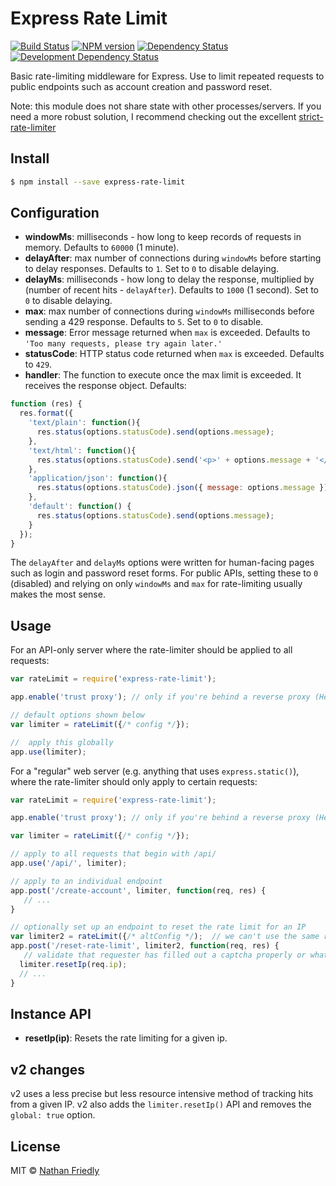 #  Express Rate Limit

[![Build Status](https://secure.travis-ci.org/nfriedly/express-rate-limit.png?branch=master)](http://travis-ci.org/nfriedly/express-rate-limit)
[![NPM version](http://badge.fury.io/js/express-rate-limit.png)](https://npmjs.org/package/express-rate-limit "View this project on NPM")
[![Dependency Status](https://david-dm.org/nfriedly/express-rate-limit.png?theme=shields.io)](https://david-dm.org/nfriedly/express-rate-limit)
[![Development Dependency Status](https://david-dm.org/nfriedly/express-rate-limit/dev-status.png?theme=shields.io)](https://david-dm.org/nfriedly/express-rate-limit#info=devDependencies)

Basic rate-limiting middleware for Express. Use to limit repeated requests to public endpoints such as account creation and password reset.

Note: this module does not share state with other processes/servers.
If you need a more robust solution, I recommend checking out the excellent [strict-rate-limiter](https://www.npmjs.com/package/strict-rate-limiter)


## Install

```sh
$ npm install --save express-rate-limit
```

## Configuration

* **windowMs**: milliseconds - how long to keep records of requests in memory. Defaults to `60000` (1 minute).
* **delayAfter**: max number of connections during `windowMs` before starting to delay responses. Defaults to `1`. Set to `0` to disable delaying.  
* **delayMs**: milliseconds - how long to delay the response, multiplied by (number of recent hits - `delayAfter`).  Defaults to `1000` (1 second). Set to `0` to disable delaying.
* **max**: max number of connections during `windowMs` milliseconds before sending a 429 response. Defaults to `5`. Set to `0` to disable.
* **message**: Error message returned when `max` is exceeded. Defaults to `'Too many requests, please try again later.'`
* **statusCode**: HTTP status code returned when `max` is exceeded. Defaults to `429`.
* **handler**: The function to execute once the max limit is exceeded. It receives the response object. Defaults:
```js
function (res) {
  res.format({
    'text/plain': function(){
      res.status(options.statusCode).send(options.message);
    },
    'text/html': function(){
      res.status(options.statusCode).send('<p>' + options.message + '</p>');
    },
    'application/json': function(){
      res.status(options.statusCode).json({ message: options.message });
    },
    'default': function() {
      res.status(options.statusCode).send(options.message);
    }
  });
}
```

The `delayAfter` and `delayMs` options were written for human-facing pages such as login and password reset forms.
For public APIs, setting these to `0` (disabled) and relying on only `windowMs` and `max` for rate-limiting usually makes the most sense.

## Usage

For an API-only server where the rate-limiter should be applied to all requests:

```js
var rateLimit = require('express-rate-limit');

app.enable('trust proxy'); // only if you're behind a reverse proxy (Heroku, Bluemix, AWS if you use an ELB, custom Nginx setup, etc)

// default options shown below
var limiter = rateLimit({/* config */});

//  apply this globally
app.use(limiter);
```

For a "regular" web server (e.g. anything that uses `express.static()`), where the rate-limiter should only apply to certain requests:

```js
var rateLimit = require('express-rate-limit');

app.enable('trust proxy'); // only if you're behind a reverse proxy (Heroku, Bluemix, AWS if you use an ELB, custom Nginx setup, etc)

var limiter = rateLimit({/* config */});

// apply to all requests that begin with /api/
app.use('/api/', limiter);

// apply to an individual endpoint
app.post('/create-account', limiter, function(req, res) {
   // ...
}

// optionally set up an endpoint to reset the rate limit for an IP
var limiter2 = rateLimit({/* altConfig */);  // we can't use the same rateLimit instance on the reset endpoint, but we probably do want it limited.
app.post('/reset-rate-limit', limiter2, function(req, res) {
   // validate that requester has filled out a captcha properly or whatever and then...
  limiter.resetIp(req.ip);
  // ...
}
```

## Instance API

* **resetIp(ip)**: Resets the rate limiting for a given ip.

## v2 changes

v2 uses a less precise but less resource intensive method of tracking hits from a given IP. v2 also adds the `limiter.resetIp()` API and removes the `global: true` option.

## License

MIT © [Nathan Friedly](http://nfriedly.com/)
